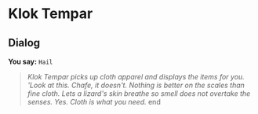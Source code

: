 # Klok Tempar


## Dialog

**You say:** `Hail`



>*Klok Tempar picks up cloth apparel and displays the items for you.  'Look at this.  Chafe, it doesn't.  Nothing is better on the scales than fine cloth.  Lets a lizard's skin breathe so smell does not overtake the senses.  Yes.  Cloth is what you need.*
end





